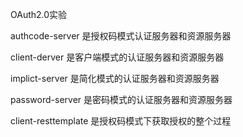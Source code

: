 OAuth2.0实验

authcode-server 是授权码模式认证服务器和资源服务器

client-derver 是客户端模式的认证服务器和资源服务器

implict-server 是简化模式的认证服务器和资源服务器

password-server 是密码模式的认证服务器和资源服务器

client-resttemplate 是授权码模式下获取授权的整个过程

